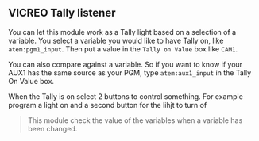 ## VICREO Tally listener

You can let this module work as a Tally light based on a selection of a variable. You select a variable you would like to have Tally on, like `atem:pgm1_input`.
Then put a value in the `Tally on Value` box like `CAM1`. 

You can also compare against a variable. So if you want to know if your AUX1 has the same source as your PGM, type `atem:aux1_input` in the Tally On Value box.

When the Tally is on select 2 buttons to control something. For example program a light on and a second button for the lihjt to turn of

> This module check the value of the variables when a variable has been changed.

